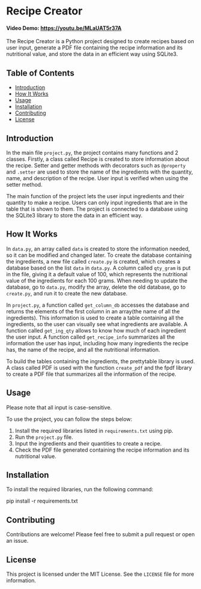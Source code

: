 # Recipe Creator
#### Video Demo:  https://youtu.be/MLaUAT5r37A<URL HERE>


The Recipe Creator is a Python project designed to create recipes based on user input, generate a PDF file containing the recipe information and its nutritional value, and store the data in an efficient way using SQLite3.

## Table of Contents

- [Introduction](#introduction)
- [How It Works](#how-it-works)
- [Usage](#usage)
- [Installation](#installation)
- [Contributing](#contributing)
- [License](#license)

## Introduction

In the main file `project.py`, the project contains many functions and 2 classes. Firstly, a class called Recipe is created to store information about the recipe. Setter and getter methods with decorators such as `@property` and `.setter` are used to store the name of the ingredients with the quantity, name, and description of the recipe. User input is verified when using the setter method.

The main function of the project lets the user input ingredients and their quantity to make a recipe. Users can only input ingredients that are in the table that is shown to them. The project is connected to a database using the SQLite3 library to store the data in an efficient way.

## How It Works

In `data.py`, an array called `data` is created to store the information needed, so it can be modified and changed later. To create the database containing the ingredients, a new file called `create.py` is created, which creates a database based on the list `data` in `data.py`. A column called `qty_gram` is put in the file, giving it a default value of 100, which represents the nutritional value of the ingredients for each 100 grams. When needing to update the database, go to `data.py`, modify the array, delete the old database, go to `create.py`, and run it to create the new database.

In `project.py`, a function called `get_column_db` accesses the database and returns the elements of the first column in an array(the name of all the ingredients). This information is used to create a table containing all the ingredients, so the user can visually see what ingredients are available. A function called `get_ing_qty` allows to know how much of each ingredient the user input. A function called `get_recipe_info` summarizes all the information the user has input, including how many ingredients the recipe has, the name of the recipe, and all the nutritional information.

To build the tables containing the ingredients, the prettytable library is used. A class called PDF is used with the function `create_pdf` and the fpdf library to create a PDF file that summarizes all the information of the recipe.

## Usage

Please note that all input is case-sensitive.

To use the project, you can follow the steps below:

1. Install the required libraries listed in `requirements.txt` using pip.
2. Run the `project.py` file.
3. Input the ingredients and their quantities to create a recipe.
4. Check the PDF file generated containing the recipe information and its nutritional value.

## Installation

To install the required libraries, run the following command:

pip install -r requirements.txt


## Contributing

Contributions are welcome! Please feel free to submit a pull request or open an issue.

## License

This project is licensed under the MIT License. See the `LICENSE` file for more information.
